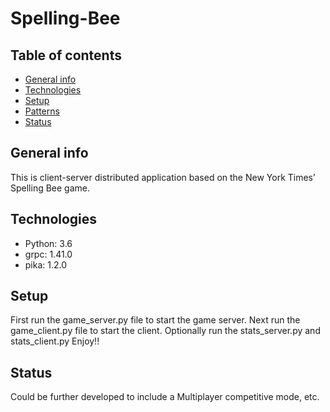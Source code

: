 # Spelling-Bee
 
## Table of contents
* [General info](#general-info)
* [Technologies](#technologies)
* [Setup](#setup)
* [Patterns](#patterns)
* [Status](#status)

## General info
This is client-server distributed application based on the New York Times’ Spelling Bee game.

## Technologies
* Python: 3.6
* grpc: 1.41.0
* pika: 1.2.0

## Setup
First run the game_server.py file to start the game server. Next run the game_client.py file to start the client.
Optionally run the stats_server.py and stats_client.py
Enjoy!!

## Status
Could be further developed to include a Multiplayer competitive mode, etc.
